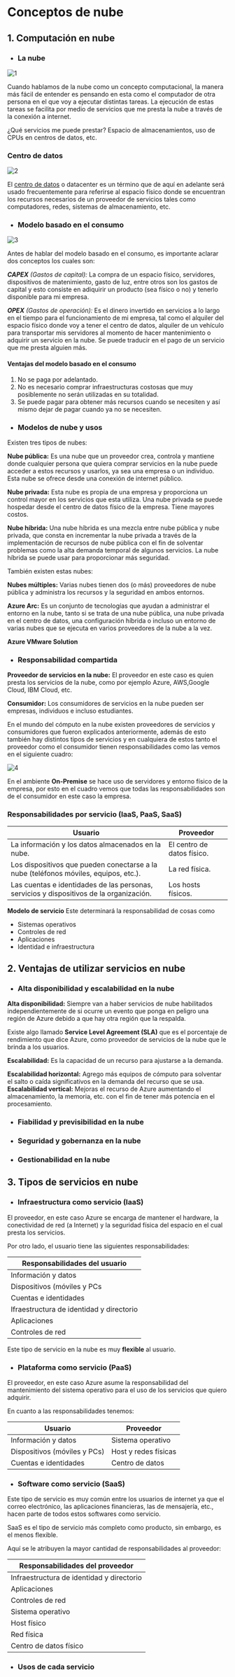 # Conceptos de nube


## 1. Computación en nube

- ### La nube
 ![1](https://github.com/datalytics-mejorcondatos/AZ900-Azure-Fundamentals/blob/Develop/Material/Imagenes/1.jpg)

Cuando hablamos de la nube como un concepto computacional, la manera más fácil de entender es pensando en esta como el computador de otra persona en el que voy a ejecutar distintas tareas. La ejecución de estas tareas se facilita por medio de servicios que me presta la nube a través de la conexión a internet.  

¿Qué servicios me puede prestar? Espacio de almacenamientos, uso de CPUs en centros de datos, etc.

### Centro de datos 
![2](https://github.com/datalytics-mejorcondatos/AZ900-Azure-Fundamentals/blob/Develop/Material/Imagenes/2.png)

El [centro de datos](https://infrastructuremap.microsoft.com/explore/datacenter) o datacenter es un término que de aquí en adelante será usado frecuentemente para referirse al espacio físico donde se encuentran los recursos necesarios de un proveedor de servicios tales como computadores, redes, sistemas de almacenamiento, etc. 


- ### Modelo basado en el consumo
![3](https://github.com/datalytics-mejorcondatos/AZ900-Azure-Fundamentals/blob/Develop/Material/Imagenes/3.jpg)

Antes de hablar del modelo basado en el consumo, es importante aclarar dos conceptos los cuales son:

***CAPEX** (Gastos de capital):* La compra de un espacio físico, servidores, dispositivos de matenimiento, gasto de luz, entre otros son los gastos de capital y esto consiste en adiquirir un producto (sea físico o no) y tenerlo disponible para mi empresa.

***OPEX** (Gastos de operación):* Es el dinero invertido en servicios a lo largo en el tiempo para el funcionamiento de mi empresa, tal como el alquiler del espacio físico donde voy a tener el centro de datos, alquiler de un vehículo para transportar mis servidores al momento de hacer mantenimiento o adquirir un servicio en la nube. Se puede traducir en el pago de un servicio que me presta alguien más. 

#### Ventajas del modelo basado en el consumo 
1. No se paga por adelantado. 
2. No es necesario comprar infraestructuras costosas que muy posiblemente no serán utilizadas en su totalidad.
3. Se puede pagar para obtener más recursos cuando se necesiten y así mismo dejar de pagar cuando ya no se necesiten.

- ### Modelos de nube y usos 
Existen tres tipos de nubes:

**Nube pública:** Es una nube que un proveedor crea, controla y mantiene donde cualquier persona que quiera comprar servicios en la nube puede acceder a estos recursos y usarlos, ya sea una empresa o un individuo. Esta nube se ofrece desde una conexión de internet público.


**Nube privada:** Esta nube es propia de una empresa y proporciona un control mayor en los servicios que esta utiliza. Una nube privada se puede hospedar desde el centro de datos físico de la empresa. Tiene mayores costos. 

**Nube híbrida:** Una nube híbrida es una mezcla entre nube pública y nube privada, que consta en incrementar la nube privada a través de la implementación de recursos de nube pública con el fin de solventar problemas como la alta demanda temporal de algunos servicios. La nube híbrida se puede usar para proporcionar más seguridad. 

También existen estas nubes:

**Nubes múltiples:** Varias nubes tienen dos (o más) proveedores de nube pública y administra los recursos y la seguridad en ambos entornos. 

**Azure Arc:** Es un conjunto de tecnologías que ayudan a administrar el entorno en la nube, tanto si se trata de una nube pública, una nube privada en el centro de datos, una configuración híbrida o incluso un entorno de varias nubes que se ejecuta en varios proveedores de la nube a la vez. 

**Azure VMware Solution** 

- ### Responsabilidad compartida

**Proveedor de servicios en la nube:** El proveedor en este caso es quien presta los servicios de la nube, como por ejemplo Azure, AWS,Google Cloud, IBM Cloud, etc. 

**Consumidor:** Los consumidores de servicios en la nube pueden ser empresas, individuos e incluso estudiantes.

En el mundo del cómputo en la nube existen proveedores de servicios y consumidores que fueron explicados anteriormente, además de esto también hay distintos tipos de servicios y en cualquiera de estos tanto el proveedor como el consumidor tienen responsabilidades como las vemos en el siguiente cuadro:

![4](https://github.com/datalytics-mejorcondatos/AZ900-Azure-Fundamentals/blob/Develop/Material/Imagenes/4.png)

En el ambiente **On-Premise** se hace uso de servidores y entorno físico de la empresa, por esto en el cuadro vemos que todas las responsabilidades son de el consumidor en este caso la empresa. 


### Responsabilidades por servicio (IaaS, PaaS, SaaS)

 | Usuario | Proveedor |
 |---|---|
 | La información y los datos almacenados en la nube. | El centro de datos físico. |
 | Los dispositivos que pueden conectarse a la nube (teléfonos móviles, equipos, etc.). | La red física. |
 | Las cuentas e identidades de las personas, servicios y dispositivos de la organización. | Los hosts físicos. |

**Modelo de servicio** Este determinará la responsabilidad de cosas como
- Sistemas operativos 
- Controles de red 
- Aplicaciones
- Identidad e infraestructura 

## 2. Ventajas de utilizar servicios en nube

- ### Alta disponibilidad y escalabilidad en la nube


**Alta disponibilidad:** Siempre van a haber servicios de nube habilitados independientemente de si ocurre un evento que ponga en peligro una región de Azure debido a que hay otra región que la respalda. 


Existe algo llamado **Service Level Agreement (SLA)** que es el porcentaje de rendimiento que dice Azure, como proveedor de servicios de la nube que le brinda a los usuarios.  

**Escalabilidad:** Es la capacidad de un recurso para ajustarse a la demanda. 

**Escalabilidad horizontal:** Agrego más equipos de cómputo para solventar el salto o caída significativos en la demanda del recurso que se usa.
**Escalabilidad vertical:** Mejoras el recurso de Azure aumentando el almacenamiento, la memoria, etc. con el fin de tener más potencia en el procesamiento.



- ### Fiabilidad y previsibilidad en la nube

- ### Seguridad y gobernanza en la nube

- ### Gestionabilidad en la nube

## 3. Tipos de servicios en nube

- ### Infraestructura como servicio (IaaS)

El proveedor, en este caso Azure se encarga de  mantener el hardware, la conectividad de red (a Internet) y la seguridad física del espacio en el cual presta los servicios.

Por otro lado, el usuario tiene las siguientes responsabilidades:

 | Responsabilidades del usuario|
 |---|
 |Información y datos|
 |Dispositivos (móviles y PCs|
 |Cuentas e identidades|
 |Ifraestructura de identidad y directorio|
 |Aplicaciones|
 |Controles de red|


Este tipo de servicio en la nube es muy **flexible** al usuario. 

- ### Plataforma como servicio (PaaS)

El proveedor, en este caso Azure asume la responsabilidad del mantenimiento del sistema operativo para el uso de los servicios que quiero adquirir.

En cuanto a las responsabilidades tenemos:

 | Usuario | Proveedor |
 |---|---|
 | Información y datos | Sistema operativo |
 | Dispositivos (móviles y PCs) | Host y redes físicas |
 | Cuentas e identidades | Centro de datos |
 


- ### Software como servicio (SaaS)

Este tipo de servicio es muy común entre los usuarios de internet ya que el correo electrónico, las aplicaciones financieras, las de mensajería, etc., hacen parte de todos estos softwares como servicio. 

SaaS es el tipo de servicio más completo como producto, sin embargo, es el menos flexible.

Aquí se le atribuyen la mayor cantidad de responsabilidades al proveedor:

 | Responsabilidades del proveedor |
 |---|
 | Infraestructura de identidad y directorio |
 | Aplicaciones |
 | Controles de red |  
 | Sistema operativo |
 | Host físico |
 | Red física |
 | Centro de datos físico | 

 
- ### Usos de cada servicio

